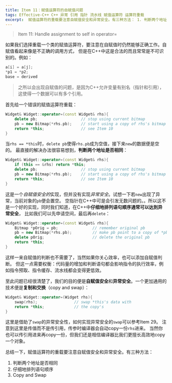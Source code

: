 ```yaml
---
title: Item 11：赋值运算符的自赋值问题
tags: Effective-C++ C++ 异常 引用 指针 流水线 赋值运算符 运算符重载
excerpt:  赋值运算符的重载要注意自赋值安全和异常安全。有三种方法： 1. 判断两个地址是否相同 2. 仔细地排列语句顺序 3. Copy and Swap
---
```


> Item 11: Handle assignment to self in operator=

如果我们选择重载一个类的赋值运算符，要注意在自赋值时仍然能够正确工作。自赋值看起来像是不正确的调用方式，
但是在C++中这是合法的而且常常是不可识别的。例如：

```cpp
a[i] = a[j];
*p1 = *p2;
base = derived 
```

> 之所以会出现自赋值的问题，是因为C++允许变量有别名（指针和引用），这使得一个数据可以有多个引用。

首先给一个错误的赋值运算符重载：

```cpp
Widget& Widget::operator=(const Widget& rhs){
    delete pb;                   // stop using current bitmap
    pb = new Bitmap(*rhs.pb);    // start using a copy of rhs's bitmap
    return *this;                // see Item 10
}
```

当`rhs == *this`时，`delete pb`使得`rhs.pb`成为空值，接下来`new`的数据便是空的。
最直接的解决办法很容易想到，**判断两个地址是否相同**：

```cpp
Widget& Widget::operator=(const Widget& rhs){
    if (this == &rhs) return *this;
    delete pb;                   // stop using current bitmap
    pb = new Bitmap(*rhs.pb);    // start using a copy of rhs's bitmap
    return *this;                // see Item 10
}
```

<!--more-->

这是一个*自赋值安全的*实现，但并没有实现*异常安全*。试想一下若`new`出现了异常，当前对象的`pb`便会置空。
空指针在C++中可是会引发无数问题的。。所以这不是一个好的实现，同时我们知道，在C++中**仔细地排列语句顺序通常可以达到异常安全**，
比如我们可以先申请空间，最后再`delete`：

```cpp
Widget& Widget::operator=(const Widget& rhs){
    Bitmap *pOrig = pb;               // remember original pb
    pb = new Bitmap(*rhs.pb);         // make pb point to a copy of *pb
    delete pOrig;                     // delete the original pb
    return *this;
}
```

这样一来自赋值的判断也不需要了，当然如果你关心效率，也可以添加自赋值判断。
但这一点需要权衡：代码量的增加和判断语句都会影响指令的执行效率，例如指令预取、指令缓存、流水线都会变得更低效。

至此问题已经很清楚了，我们的目的便是**自赋值安全**和**异常安全**。一个更加通用的技术便是**复制和交换**（copy and swap）：

```cpp
Widget& Widget::operator=(Widget rhs){
    swap(rhs);                // swap *this's data with
    return *this;             // the copy's
}
```

这里是借助了`swap`的异常安全性，如何实现异常安全的`swap`可以参考Item 29。
注意到这里是传值而不是传引用，传参时编译器会自动copy一份`rhs`进来。
当然你也可以传引用进来再copy一份，但我们还是相信编译器比我们更擅长高效地copy一个对象。

总结一下，赋值运算符的重载要注意自赋值安全和异常安全。有三种方法： 

1. 判断两个地址是否相同
2. 仔细地排列语句顺序
3. Copy and Swap

